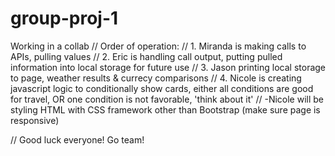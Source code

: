 # group-proj-1
Working in a collab
// Order of operation:
// 1. Miranda is making calls to APIs, pulling values
// 2. Eric is handling call output, putting pulled information into local storage for future use
// 3. Jason printing local storage to page, weather results & currecy comparisons
// 4. Nicole is creating javascript logic to conditionally show cards, either all conditions are good for travel, OR one condition is not favorable, 'think about it'
//         -Nicole will be styling HTML with CSS framework other than Bootstrap (make sure page is responsive)

// Good luck everyone! Go team!
